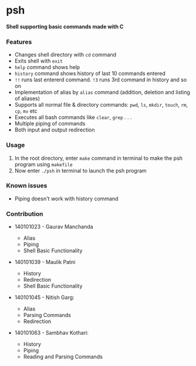 # psh
**Shell supporting basic commands made with C**

### Features
- Changes shell directory with ```cd``` command
- Exits shell with ```exit```
- ```help``` command shows help
- ```history``` command shows history of last 10 commands entered
- ```!!``` runs last entererd command. ```!3``` runs 3rd command in history and so on
- Implementation of alias by ```alias``` command (addition, deletion and listing of aliases)
- Supports all normal file & directory commands: ```pwd```, ```ls```, ```mkdir```, ```touch```, ```rm```, ```cp```, ```mv``` etc
- Executes all bash commands like ```clear```, ```grep``` . . .
- Multiple piping of commands
- Both input and output redirection

### Usage
1. In the root directory, enter ```make``` command in terminal to make the psh program using ```makefile```
2. Now enter ```./psh``` in terminal to launch the psh program

### Known issues
- Piping doesn't work with history command


### Contribution
* 140101023 - Gaurav Manchanda
  - Alias
  - Piping
  - Shell Basic Functionality

* 140101039 - Maulik Patni
  - History
  - Redirection
  - Shell Basic Functionality
* 140101045 - Nitish Garg:
  - Alias
  - Parsing Commands
  - Redirection 
* 140101063 - Sambhav Kothari:
  - History 
  - Piping
  - Reading and Parsing Commands
